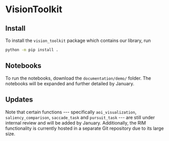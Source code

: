 # VisionToolkit

## Install

To install the `vision_toolkit` package which contains our library, run

```bash
python -m pip install .
```

## Notebooks

To run the notebooks, download the `documentation/demo/` folder.
The notebooks will be expanded and further detailed by January.

## Updates

Note that certain functions --- specifically `aoi_visualization`, `saliency_comparison`, `saccade_task` and `pursuit_task` --- are still under internal review and will be added by January.
Additionally, the RIM functionality is currently hosted in a separate Git repository due to its large size.
